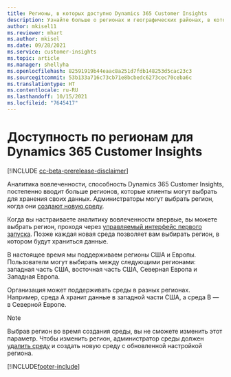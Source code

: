 ```yaml
---
title: Регионы, в которых доступно Dynamics 365 Customer Insights
description: Узнайте больше о регионах и географических районах, в которых развертывается служба.
author: mkisel11
ms.reviewer: mhart
ms.author: mkisel
ms.date: 09/28/2021
ms.service: customer-insights
ms.topic: article
ms.manager: shellyha
ms.openlocfilehash: 82591919b44eaac8a251d7fdb148253d5cac23c3
ms.sourcegitcommit: 53b133a716c73cb71e8bcbedc6273cec70ceba6c
ms.translationtype: HT
ms.contentlocale: ru-RU
ms.lasthandoff: 10/15/2021
ms.locfileid: "7645417"
---
```

# <a name="regional-availability-for-dynamics-365-customer-insights"></a>Доступность по регионам для Dynamics 365 Customer Insights

[!INCLUDE [cc-beta-prerelease-disclaimer](includes/cc-beta-prerelease-disclaimer.md)]

Аналитика вовлеченности, способность Dynamics 365 Customer Insights, постепенно вводит больше регионов, которые клиенты могут выбрать для хранения своих данных. Администраторы могут выбрать регион, когда они [создают новую среду](create-new-environment.md). 

Когда вы настраиваете аналитику вовлеченности впервые, вы можете выбрать регион, проходя через [управляемый интерфейс первого запуска](quickstart.md). Позже каждая новая среда позволяет вам выбирать регион, в котором будут храниться данные.

В настоящее время мы поддерживаем регионы США и Европы. Пользователи могут выбирать между следующими регионами: западная часть США, восточная часть США, Северная Европа и Западная Европа.

Организация может поддерживать среды в разных регионах. Например, среда A хранит данные в западной части США, а среда B — в Северной Европе.

> [!NOTE]
> Выбрав регион во время создания среды, вы не сможете изменить этот параметр. Чтобы изменить регион, администратор среды должен [удалить среду](manage-environments-workspaces.md#delete-an-environment) и создать новую среду с обновленной настройкой региона.


[!INCLUDE[footer-include](../includes/footer-banner.md)]
